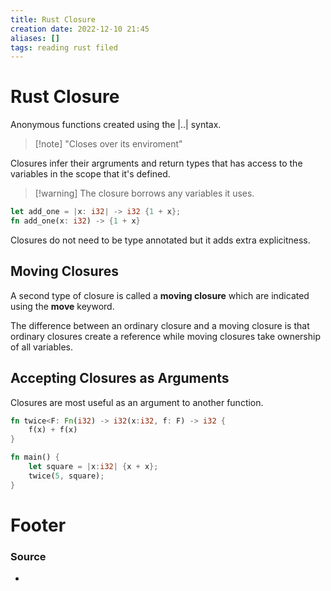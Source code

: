 ```yaml
---
title: Rust Closure
creation date: 2022-12-10 21:45
aliases: []
tags: reading rust filed
---
```


# Rust Closure
Anonymous functions created using the |..| syntax. 

>[!note] "Closes over its enviroment"

Closures infer their argruments and return types that has access to the variables in the scope that it's defined.

> [!warning] The closure borrows any variables it uses.

```Rust
let add_one = |x: i32| -> i32 {1 + x};
fn add_one(x: i32) -> {1 + x}
```
Closures do not need to be type annotated but it adds extra explicitness.


## Moving Closures
A second type of closure is called a **moving closure** which are indicated using the **move** keyword. 

The difference between an ordinary closure and a moving closure is that ordinary closures create a reference while moving closures take ownership of all variables.

## Accepting Closures as Arguments
Closures are most useful as an argument to another function.
```Rust
fn twice<F: Fn(i32) -> i32(x:i32, f: F) -> i32 {
	f(x) + f(x)
}

fn main() {
	let square = |x:i32| {x + x};
	twice(5, square);
}
```

# Footer
### Source
- 


